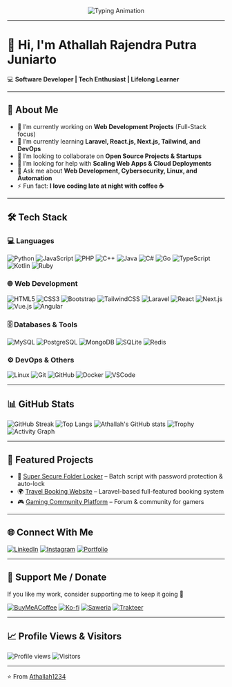 <p align="center">
  <img src="https://readme-typing-svg.herokuapp.com?size=25&duration=4000&color=0ef&center=true&vCenter=true&lines=Hi+%F0%9F%91%8B,+I'm+Athallah!;Software+Developer;Full-Stack+Web+Developer;Tech+Enthusiast;Open+Source+Contributor;Lifelong+Learner" alt="Typing Animation">
</p>

---

# 👋 Hi, I'm Athallah Rajendra Putra Juniarto  

💻 **Software Developer | Tech Enthusiast | Lifelong Learner**  

---

## 🚀 About Me  
- 🔭 I’m currently working on **Web Development Projects** (Full-Stack focus)  
- 🌱 I’m currently learning **Laravel, React.js, Next.js, Tailwind, and DevOps**  
- 👯 I’m looking to collaborate on **Open Source Projects & Startups**  
- 🤔 I’m looking for help with **Scaling Web Apps & Cloud Deployments**  
- 💬 Ask me about **Web Development, Cybersecurity, Linux, and Automation**  
- ⚡ Fun fact: **I love coding late at night with coffee ☕**  

---

## 🛠️ Tech Stack  

### 💻 Languages  
![Python](https://img.shields.io/badge/Python-3776AB?style=flat&logo=python&logoColor=white)  ![JavaScript](https://img.shields.io/badge/JavaScript-F7DF1E?style=flat&logo=javascript&logoColor=black)  ![PHP](https://img.shields.io/badge/PHP-777BB4?style=flat&logo=php&logoColor=white)  ![C++](https://img.shields.io/badge/C++-00599C?style=flat&logo=cplusplus&logoColor=white)  ![Java](https://img.shields.io/badge/Java-007396?style=flat&logo=java&logoColor=white)  ![C#](https://img.shields.io/badge/C%23-239120?style=flat&logo=c-sharp&logoColor=white)  ![Go](https://img.shields.io/badge/Go-00ADD8?style=flat&logo=go&logoColor=white)  ![TypeScript](https://img.shields.io/badge/TypeScript-007ACC?style=flat&logo=typescript&logoColor=white)  ![Kotlin](https://img.shields.io/badge/Kotlin-0095D5?style=flat&logo=kotlin&logoColor=white)  ![Ruby](https://img.shields.io/badge/Ruby-CC342D?style=flat&logo=ruby&logoColor=white)    

### 🌐 Web Development  
![HTML5](https://img.shields.io/badge/HTML5-E34F26?style=flat&logo=html5&logoColor=white)  ![CSS3](https://img.shields.io/badge/CSS3-1572B6?style=flat&logo=css3&logoColor=white)  ![Bootstrap](https://img.shields.io/badge/Bootstrap-7952B3?style=flat&logo=bootstrap&logoColor=white)  ![TailwindCSS](https://img.shields.io/badge/Tailwind_CSS-38B2AC?style=flat&logo=tailwind-css&logoColor=white)  ![Laravel](https://img.shields.io/badge/Laravel-FF2D20?style=flat&logo=laravel&logoColor=white)  ![React](https://img.shields.io/badge/React-20232A?style=flat&logo=react&logoColor=61DAFB)  ![Next.js](https://img.shields.io/badge/Next.js-000000?style=flat&logo=nextdotjs&logoColor=white)  ![Vue.js](https://img.shields.io/badge/Vue.js-35495E?style=flat&logo=vuedotjs&logoColor=4FC08D)  ![Angular](https://img.shields.io/badge/Angular-DD0031?style=flat&logo=angular&logoColor=white)  

### 🗄️ Databases & Tools  
![MySQL](https://img.shields.io/badge/MySQL-005C84?style=flat&logo=mysql&logoColor=white)  ![PostgreSQL](https://img.shields.io/badge/PostgreSQL-316192?style=flat&logo=postgresql&logoColor=white)  ![MongoDB](https://img.shields.io/badge/MongoDB-4EA94B?style=flat&logo=mongodb&logoColor=white)  ![SQLite](https://img.shields.io/badge/SQLite-07405E?style=flat&logo=sqlite&logoColor=white)  ![Redis](https://img.shields.io/badge/Redis-DC382D?style=flat&logo=redis&logoColor=white)  

### ⚙️ DevOps & Others  
![Linux](https://img.shields.io/badge/Linux-FCC624?style=flat&logo=linux&logoColor=black)  ![Git](https://img.shields.io/badge/Git-F05032?style=flat&logo=git&logoColor=white)  ![GitHub](https://img.shields.io/badge/GitHub-181717?style=flat&logo=github&logoColor=white)  ![Docker](https://img.shields.io/badge/Docker-2496ED?style=flat&logo=docker&logoColor=white)  ![VSCode](https://img.shields.io/badge/VSCode-0078d7?style=flat&logo=visual-studio-code&logoColor=white)  

---

## 📊 GitHub Stats  

![GitHub Streak](https://github-readme-streak-stats.herokuapp.com/?user=Athallah1234&theme=tokyonight&hide_border=false)  ![Top Langs](https://github-readme-stats.vercel.app/api/top-langs/?username=Athallah1234&layout=compact&theme=tokyonight)  ![Athallah's GitHub stats](https://github-readme-stats.vercel.app/api?username=Athallah1234&show_icons=true&theme=tokyonight)  ![Trophy](https://github-profile-trophy.vercel.app/?username=Athallah1234&theme=tokyonight&no-frame=true&margin-w=5)  ![Activity Graph](https://github-readme-activity-graph.vercel.app/graph?username=Athallah1234&theme=tokyo-night)  

---

## 📂 Featured Projects  
- 🔐 [Super Secure Folder Locker](https://github.com/Athallah1234/folder-locker) – Batch script with password protection & auto-lock  
- 🌍 [Travel Booking Website](https://github.com/Athallah1234/travel-booking) – Laravel-based full-featured booking system  
- 🎮 [Gaming Community Platform](https://github.com/Athallah1234/gaming-community) – Forum & community for gamers  

---

## 🌐 Connect With Me  
[![LinkedIn](https://img.shields.io/badge/LinkedIn-0A66C2?style=flat&logo=linkedin&logoColor=white)](https://www.linkedin.com/in/athallah-rajendra-putra-juniarto-9789ba30a)  [![Instagram](https://img.shields.io/badge/Instagram-E4405F?style=flat&logo=instagram&logoColor=white)](https://instagram.com/arpj1234)  [![Portfolio](https://img.shields.io/badge/Portfolio-000000?style=flat&logo=react&logoColor=white)](https://yourportfolio.com)  

---

## 💖 Support Me / Donate  

If you like my work, consider supporting me to keep it going 🚀  

[![BuyMeACoffee](https://img.shields.io/badge/Buy%20Me%20a%20Coffee-FFDD00?style=for-the-badge&logo=buy-me-a-coffee&logoColor=black)](https://www.buymeacoffee.com/USERNAME)  [![Ko-fi](https://img.shields.io/badge/Ko--fi-FF5E5B?style=for-the-badge&logo=ko-fi&logoColor=white)](https://ko-fi.com/athallahra123)  [![Saweria](https://img.shields.io/badge/Saweria-FF8200?style=for-the-badge&logo=github&logoColor=white)](https://saweria.co/ATADEV)  [![Trakteer](https://img.shields.io/badge/Trakteer.id-FF2D20?style=for-the-badge&logo=buymeacoffee&logoColor=white)](https://trakteer.id/athadev)  

---

## 📈 Profile Views & Visitors  

![Profile views](https://komarev.com/ghpvc/?username=Athallah1234&label=Profile%20views&color=0e75b6&style=flat)  ![Visitors](https://visitor-badge.laobi.icu/badge?page_id=Athallah1234.Athallah1234)  

---

⭐️ From [Athallah1234](https://github.com/Athallah1234)
